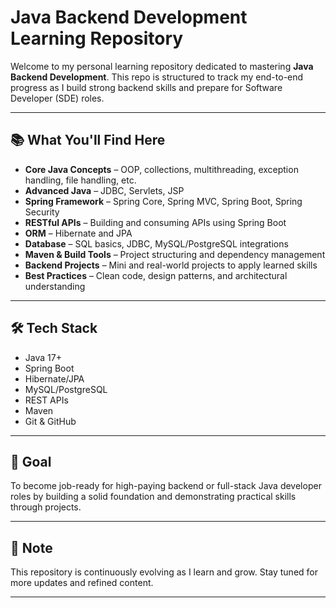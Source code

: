 # Java Backend Development Learning Repository

Welcome to my personal learning repository dedicated to mastering **Java Backend Development**. This repo is structured to track my end-to-end progress as I build strong backend skills and prepare for Software Developer (SDE) roles.

---

## 📚 What You'll Find Here

- **Core Java Concepts** – OOP, collections, multithreading, exception handling, file handling, etc.
- **Advanced Java** – JDBC, Servlets, JSP
- **Spring Framework** – Spring Core, Spring MVC, Spring Boot, Spring Security
- **RESTful APIs** – Building and consuming APIs using Spring Boot
- **ORM** – Hibernate and JPA
- **Database** – SQL basics, JDBC, MySQL/PostgreSQL integrations
- **Maven & Build Tools** – Project structuring and dependency management
- **Backend Projects** – Mini and real-world projects to apply learned skills
- **Best Practices** – Clean code, design patterns, and architectural understanding

---

## 🛠️ Tech Stack

- Java 17+
- Spring Boot
- Hibernate/JPA
- MySQL/PostgreSQL
- REST APIs
- Maven
- Git & GitHub

---

## 🚀 Goal

To become job-ready for high-paying backend or full-stack Java developer roles by building a solid foundation and demonstrating practical skills through projects.

---

## 📌 Note

This repository is continuously evolving as I learn and grow. Stay tuned for more updates and refined content.

---
